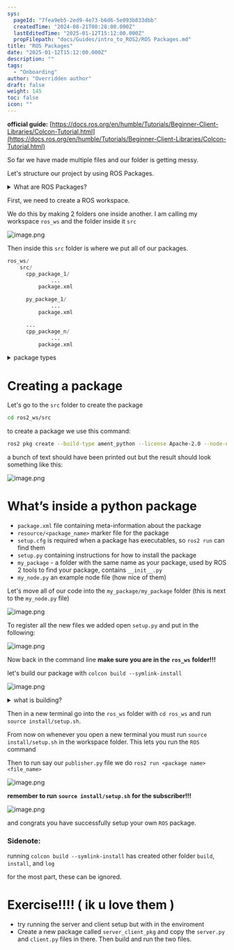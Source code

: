 ```yaml
---
sys:
  pageId: "7fea9eb5-2ed9-4e73-b6d6-5e093b833dbb"
  createdTime: "2024-08-21T00:28:00.000Z"
  lastEditedTime: "2025-01-12T15:12:00.000Z"
  propFilepath: "docs/Guides/intro_to_ROS2/ROS Packages.md"
title: "ROS Packages"
date: "2025-01-12T15:12:00.000Z"
description: ""
tags:
  - "Onboarding"
author: "Overridden author"
draft: false
weight: 145
toc: false
icon: ""
---
```


**official guide:** [https://docs.ros.org/en/humble/Tutorials/Beginner-Client-Libraries/Colcon-Tutorial.html](https://docs.ros.org/en/humble/Tutorials/Beginner-Client-Libraries/Colcon-Tutorial.html)

So far we have made multiple files and our folder is getting messy.

Let's structure our project by using ROS Packages.

<details>

<summary>What are ROS Packages?</summary>

ROS Packages are, as the name implies, packages of code that are highly sharable between ROS developers.

They consist of a folder, `package.xml` file, and source code

```python
      cpp_package_1/
		      ... imagine much code files here ..
          package.xml
```

</details>

First, we need to create a ROS workspace.

We do this by making 2 folders one inside another. I am calling my workspace `ros_ws` and the folder inside it `src`

![image.png](https://prod-files-secure.s3.us-west-2.amazonaws.com/d518164a-d88e-44d1-a4ee-3adb3bd8bce0/70706947-fd18-4537-a67b-e12946812d31/image.png?X-Amz-Algorithm=AWS4-HMAC-SHA256&X-Amz-Content-Sha256=UNSIGNED-PAYLOAD&X-Amz-Credential=ASIAZI2LB466STP776EC%2F20250524%2Fus-west-2%2Fs3%2Faws4_request&X-Amz-Date=20250524T150719Z&X-Amz-Expires=3600&X-Amz-Security-Token=IQoJb3JpZ2luX2VjEEwaCXVzLXdlc3QtMiJHMEUCIAGFxbbLtcat9MKB7yYTic9vY9y6OnAepafqaUDwgx%2FfAiEAtdzvVU2XImUychYFzoY83ThypSSl2yxSnWi6hoBINIwq%2FwMIFRAAGgw2Mzc0MjMxODM4MDUiDPXgRQytITPb4px%2F%2ByrcAxc8Xf8sYT2kwi%2BgdibVh3ASSFR%2BObnjUdcgKVEgMEO8QURRDqGv%2FmSapozlJJMQ%2FYeMvt8ajfeRgB2oJ2%2FVUbaMozTe8u9taxx15KVhQRyqKiRaYP9p6AA%2F5XOLXjtcUOcBjHBuysgvqYpsQbDRI2C5IveTqmr6AEzrfz6lra4cfzM2BWPHeG5oj129Hg8KYd3Vhgb3FplPidq9dnYG9xWsW2TYh9WKhaX9cw%2BhToLwbSlM4YntxjznKvZkY8no3htxv2a7lwyQtVLF3z1%2BRm1MW4FbjDkHvrUTo10k6nwPAmMGrZVxZJKYKBK0JACdZRdksiURhf7yHic3cnQcLjnq9v%2Fgz7JY%2FbhD5mN3WxfYSepmiWxR7%2B%2FXVoUp3nmOjh3w35QcJg0d9%2FFH5ekKHaOX6CQIiZMtkBFhKCAsuj90CpSAIWtWSTMIvip95VKYTtBcdcTfTIKzauAFkK1xeHmu5eUlSzHbUvTPYsV0MBVWW2VwOW8Xth%2B7i%2FvT4UxPzFa%2FS59e3mztFoKRLzZzsbTsl2xEb9g7QMje%2F%2BuhwnRxrHpaPlrCRmMIAhVMAEMZjAe%2B09Yo97UM4E88ylE6G5xrG30pLuxnv7SV%2FmaM%2Fxa3Bpip5H2egqTS4aJ5MMbsxsEGOqUBdOwUJIpPQ7vNsgl9tmg8XZJqV%2FqPa416ZumFO1TqNvqXRUL3OYLeWuqICZYAxp8zS1%2BqX%2FtXH%2FKT%2FVw16zBU%2B27coSDc7zv2D%2BVUm9AFHZlrWOup7FVACqUbmr92ufDdd16e8gzlBhrstaqipkVVrhPrgFxa42LASUE0KyoUIUPFwZRvOiivmOUBNTAQnmPa3Z5tsY4MpZWkuAeTdQofUzhcFOkW&X-Amz-Signature=c987eaa05aea1c8aaa141e055f3e7ff094e94fbb26572261b7e843a2357bab71&X-Amz-SignedHeaders=host&x-id=GetObject)

Then inside this `src` folder is where we put all of our packages.

```python
ros_ws/
    src/
      cpp_package_1/
		      ...
          package.xml

      py_package_1/
		      ...
          package.xml

      ...
      cpp_package_n/
		      ...
          package.xml

```

<details>

<summary>package types</summary>

packages can be either `C++` or python.

the intern file structure is different for each but for this guide we will stick to creating python packages

</details>

# Creating a package

Let's go to the `src` folder to create the package

```bash
cd ros2_ws/src
```

to create a package we use this command:

```bash
ros2 pkg create --build-type ament_python --license Apache-2.0 --node-name my_node my_package
```

a bunch of text should have been printed out but the result should look something like this:

![image.png](https://prod-files-secure.s3.us-west-2.amazonaws.com/d518164a-d88e-44d1-a4ee-3adb3bd8bce0/e6cf1e3f-8512-4a3e-b131-079f800bf3e8/image.png?X-Amz-Algorithm=AWS4-HMAC-SHA256&X-Amz-Content-Sha256=UNSIGNED-PAYLOAD&X-Amz-Credential=ASIAZI2LB466STP776EC%2F20250524%2Fus-west-2%2Fs3%2Faws4_request&X-Amz-Date=20250524T150719Z&X-Amz-Expires=3600&X-Amz-Security-Token=IQoJb3JpZ2luX2VjEEwaCXVzLXdlc3QtMiJHMEUCIAGFxbbLtcat9MKB7yYTic9vY9y6OnAepafqaUDwgx%2FfAiEAtdzvVU2XImUychYFzoY83ThypSSl2yxSnWi6hoBINIwq%2FwMIFRAAGgw2Mzc0MjMxODM4MDUiDPXgRQytITPb4px%2F%2ByrcAxc8Xf8sYT2kwi%2BgdibVh3ASSFR%2BObnjUdcgKVEgMEO8QURRDqGv%2FmSapozlJJMQ%2FYeMvt8ajfeRgB2oJ2%2FVUbaMozTe8u9taxx15KVhQRyqKiRaYP9p6AA%2F5XOLXjtcUOcBjHBuysgvqYpsQbDRI2C5IveTqmr6AEzrfz6lra4cfzM2BWPHeG5oj129Hg8KYd3Vhgb3FplPidq9dnYG9xWsW2TYh9WKhaX9cw%2BhToLwbSlM4YntxjznKvZkY8no3htxv2a7lwyQtVLF3z1%2BRm1MW4FbjDkHvrUTo10k6nwPAmMGrZVxZJKYKBK0JACdZRdksiURhf7yHic3cnQcLjnq9v%2Fgz7JY%2FbhD5mN3WxfYSepmiWxR7%2B%2FXVoUp3nmOjh3w35QcJg0d9%2FFH5ekKHaOX6CQIiZMtkBFhKCAsuj90CpSAIWtWSTMIvip95VKYTtBcdcTfTIKzauAFkK1xeHmu5eUlSzHbUvTPYsV0MBVWW2VwOW8Xth%2B7i%2FvT4UxPzFa%2FS59e3mztFoKRLzZzsbTsl2xEb9g7QMje%2F%2BuhwnRxrHpaPlrCRmMIAhVMAEMZjAe%2B09Yo97UM4E88ylE6G5xrG30pLuxnv7SV%2FmaM%2Fxa3Bpip5H2egqTS4aJ5MMbsxsEGOqUBdOwUJIpPQ7vNsgl9tmg8XZJqV%2FqPa416ZumFO1TqNvqXRUL3OYLeWuqICZYAxp8zS1%2BqX%2FtXH%2FKT%2FVw16zBU%2B27coSDc7zv2D%2BVUm9AFHZlrWOup7FVACqUbmr92ufDdd16e8gzlBhrstaqipkVVrhPrgFxa42LASUE0KyoUIUPFwZRvOiivmOUBNTAQnmPa3Z5tsY4MpZWkuAeTdQofUzhcFOkW&X-Amz-Signature=b4c982265f7e1b474f463d67d3dbcdea895e451aaf2c271f4dcd48acd6cf2057&X-Amz-SignedHeaders=host&x-id=GetObject)

# What’s inside a python package

- `package.xml` file containing meta-information about the package
- `resource/<package_name>` marker file for the package
- `setup.cfg` is required when a package has executables, so `ros2 run` can find them
- `setup.py` containing instructions for how to install the package
- `my_package` - a folder with the same name as your package, used by ROS 2 tools to find your package, contains `__init__.py`
- `my_node.py` an example node file (how nice of them)

Let's move all of our code into the `my_package/my_package` folder (this is next to the `my_node.py` file)

![image.png](https://prod-files-secure.s3.us-west-2.amazonaws.com/d518164a-d88e-44d1-a4ee-3adb3bd8bce0/9ce58f11-0da9-4d3e-b86d-506a9685d378/image.png?X-Amz-Algorithm=AWS4-HMAC-SHA256&X-Amz-Content-Sha256=UNSIGNED-PAYLOAD&X-Amz-Credential=ASIAZI2LB466STP776EC%2F20250524%2Fus-west-2%2Fs3%2Faws4_request&X-Amz-Date=20250524T150719Z&X-Amz-Expires=3600&X-Amz-Security-Token=IQoJb3JpZ2luX2VjEEwaCXVzLXdlc3QtMiJHMEUCIAGFxbbLtcat9MKB7yYTic9vY9y6OnAepafqaUDwgx%2FfAiEAtdzvVU2XImUychYFzoY83ThypSSl2yxSnWi6hoBINIwq%2FwMIFRAAGgw2Mzc0MjMxODM4MDUiDPXgRQytITPb4px%2F%2ByrcAxc8Xf8sYT2kwi%2BgdibVh3ASSFR%2BObnjUdcgKVEgMEO8QURRDqGv%2FmSapozlJJMQ%2FYeMvt8ajfeRgB2oJ2%2FVUbaMozTe8u9taxx15KVhQRyqKiRaYP9p6AA%2F5XOLXjtcUOcBjHBuysgvqYpsQbDRI2C5IveTqmr6AEzrfz6lra4cfzM2BWPHeG5oj129Hg8KYd3Vhgb3FplPidq9dnYG9xWsW2TYh9WKhaX9cw%2BhToLwbSlM4YntxjznKvZkY8no3htxv2a7lwyQtVLF3z1%2BRm1MW4FbjDkHvrUTo10k6nwPAmMGrZVxZJKYKBK0JACdZRdksiURhf7yHic3cnQcLjnq9v%2Fgz7JY%2FbhD5mN3WxfYSepmiWxR7%2B%2FXVoUp3nmOjh3w35QcJg0d9%2FFH5ekKHaOX6CQIiZMtkBFhKCAsuj90CpSAIWtWSTMIvip95VKYTtBcdcTfTIKzauAFkK1xeHmu5eUlSzHbUvTPYsV0MBVWW2VwOW8Xth%2B7i%2FvT4UxPzFa%2FS59e3mztFoKRLzZzsbTsl2xEb9g7QMje%2F%2BuhwnRxrHpaPlrCRmMIAhVMAEMZjAe%2B09Yo97UM4E88ylE6G5xrG30pLuxnv7SV%2FmaM%2Fxa3Bpip5H2egqTS4aJ5MMbsxsEGOqUBdOwUJIpPQ7vNsgl9tmg8XZJqV%2FqPa416ZumFO1TqNvqXRUL3OYLeWuqICZYAxp8zS1%2BqX%2FtXH%2FKT%2FVw16zBU%2B27coSDc7zv2D%2BVUm9AFHZlrWOup7FVACqUbmr92ufDdd16e8gzlBhrstaqipkVVrhPrgFxa42LASUE0KyoUIUPFwZRvOiivmOUBNTAQnmPa3Z5tsY4MpZWkuAeTdQofUzhcFOkW&X-Amz-Signature=c306753752bf912494f8f02a7562cf85e693fe34e7bbce4ed0fff2da1897c125&X-Amz-SignedHeaders=host&x-id=GetObject)

To register all the new files we added open `setup.py` and put in the following:

![image.png](https://prod-files-secure.s3.us-west-2.amazonaws.com/d518164a-d88e-44d1-a4ee-3adb3bd8bce0/1cd7c262-4cae-4496-9d75-c178537d24a2/image.png?X-Amz-Algorithm=AWS4-HMAC-SHA256&X-Amz-Content-Sha256=UNSIGNED-PAYLOAD&X-Amz-Credential=ASIAZI2LB466STP776EC%2F20250524%2Fus-west-2%2Fs3%2Faws4_request&X-Amz-Date=20250524T150719Z&X-Amz-Expires=3600&X-Amz-Security-Token=IQoJb3JpZ2luX2VjEEwaCXVzLXdlc3QtMiJHMEUCIAGFxbbLtcat9MKB7yYTic9vY9y6OnAepafqaUDwgx%2FfAiEAtdzvVU2XImUychYFzoY83ThypSSl2yxSnWi6hoBINIwq%2FwMIFRAAGgw2Mzc0MjMxODM4MDUiDPXgRQytITPb4px%2F%2ByrcAxc8Xf8sYT2kwi%2BgdibVh3ASSFR%2BObnjUdcgKVEgMEO8QURRDqGv%2FmSapozlJJMQ%2FYeMvt8ajfeRgB2oJ2%2FVUbaMozTe8u9taxx15KVhQRyqKiRaYP9p6AA%2F5XOLXjtcUOcBjHBuysgvqYpsQbDRI2C5IveTqmr6AEzrfz6lra4cfzM2BWPHeG5oj129Hg8KYd3Vhgb3FplPidq9dnYG9xWsW2TYh9WKhaX9cw%2BhToLwbSlM4YntxjznKvZkY8no3htxv2a7lwyQtVLF3z1%2BRm1MW4FbjDkHvrUTo10k6nwPAmMGrZVxZJKYKBK0JACdZRdksiURhf7yHic3cnQcLjnq9v%2Fgz7JY%2FbhD5mN3WxfYSepmiWxR7%2B%2FXVoUp3nmOjh3w35QcJg0d9%2FFH5ekKHaOX6CQIiZMtkBFhKCAsuj90CpSAIWtWSTMIvip95VKYTtBcdcTfTIKzauAFkK1xeHmu5eUlSzHbUvTPYsV0MBVWW2VwOW8Xth%2B7i%2FvT4UxPzFa%2FS59e3mztFoKRLzZzsbTsl2xEb9g7QMje%2F%2BuhwnRxrHpaPlrCRmMIAhVMAEMZjAe%2B09Yo97UM4E88ylE6G5xrG30pLuxnv7SV%2FmaM%2Fxa3Bpip5H2egqTS4aJ5MMbsxsEGOqUBdOwUJIpPQ7vNsgl9tmg8XZJqV%2FqPa416ZumFO1TqNvqXRUL3OYLeWuqICZYAxp8zS1%2BqX%2FtXH%2FKT%2FVw16zBU%2B27coSDc7zv2D%2BVUm9AFHZlrWOup7FVACqUbmr92ufDdd16e8gzlBhrstaqipkVVrhPrgFxa42LASUE0KyoUIUPFwZRvOiivmOUBNTAQnmPa3Z5tsY4MpZWkuAeTdQofUzhcFOkW&X-Amz-Signature=080b88036cbf97a300952e22f765cc713c9f7074402f9207938e5c67c54dd7a5&X-Amz-SignedHeaders=host&x-id=GetObject)

Now back in the command line **make sure you are in the** **`ros_ws`** **folder!!!**

let's build our package with `colcon build --symlink-install`

![image.png](https://prod-files-secure.s3.us-west-2.amazonaws.com/d518164a-d88e-44d1-a4ee-3adb3bd8bce0/2f2a0d27-b173-48fd-b189-5f5c0ce65619/image.png?X-Amz-Algorithm=AWS4-HMAC-SHA256&X-Amz-Content-Sha256=UNSIGNED-PAYLOAD&X-Amz-Credential=ASIAZI2LB466STP776EC%2F20250524%2Fus-west-2%2Fs3%2Faws4_request&X-Amz-Date=20250524T150719Z&X-Amz-Expires=3600&X-Amz-Security-Token=IQoJb3JpZ2luX2VjEEwaCXVzLXdlc3QtMiJHMEUCIAGFxbbLtcat9MKB7yYTic9vY9y6OnAepafqaUDwgx%2FfAiEAtdzvVU2XImUychYFzoY83ThypSSl2yxSnWi6hoBINIwq%2FwMIFRAAGgw2Mzc0MjMxODM4MDUiDPXgRQytITPb4px%2F%2ByrcAxc8Xf8sYT2kwi%2BgdibVh3ASSFR%2BObnjUdcgKVEgMEO8QURRDqGv%2FmSapozlJJMQ%2FYeMvt8ajfeRgB2oJ2%2FVUbaMozTe8u9taxx15KVhQRyqKiRaYP9p6AA%2F5XOLXjtcUOcBjHBuysgvqYpsQbDRI2C5IveTqmr6AEzrfz6lra4cfzM2BWPHeG5oj129Hg8KYd3Vhgb3FplPidq9dnYG9xWsW2TYh9WKhaX9cw%2BhToLwbSlM4YntxjznKvZkY8no3htxv2a7lwyQtVLF3z1%2BRm1MW4FbjDkHvrUTo10k6nwPAmMGrZVxZJKYKBK0JACdZRdksiURhf7yHic3cnQcLjnq9v%2Fgz7JY%2FbhD5mN3WxfYSepmiWxR7%2B%2FXVoUp3nmOjh3w35QcJg0d9%2FFH5ekKHaOX6CQIiZMtkBFhKCAsuj90CpSAIWtWSTMIvip95VKYTtBcdcTfTIKzauAFkK1xeHmu5eUlSzHbUvTPYsV0MBVWW2VwOW8Xth%2B7i%2FvT4UxPzFa%2FS59e3mztFoKRLzZzsbTsl2xEb9g7QMje%2F%2BuhwnRxrHpaPlrCRmMIAhVMAEMZjAe%2B09Yo97UM4E88ylE6G5xrG30pLuxnv7SV%2FmaM%2Fxa3Bpip5H2egqTS4aJ5MMbsxsEGOqUBdOwUJIpPQ7vNsgl9tmg8XZJqV%2FqPa416ZumFO1TqNvqXRUL3OYLeWuqICZYAxp8zS1%2BqX%2FtXH%2FKT%2FVw16zBU%2B27coSDc7zv2D%2BVUm9AFHZlrWOup7FVACqUbmr92ufDdd16e8gzlBhrstaqipkVVrhPrgFxa42LASUE0KyoUIUPFwZRvOiivmOUBNTAQnmPa3Z5tsY4MpZWkuAeTdQofUzhcFOkW&X-Amz-Signature=e08991bede98c29ca97c25dcefe8db519e93a4204e884e693805bf361f6bd013&X-Amz-SignedHeaders=host&x-id=GetObject)

<details>

<summary>what is building?</summary>

if you are a CS major at Rose-Hulman you will learn the answer to this in CSSE132

but TLDR; is it combines all the code files into one program that can be run easily 

</details>

Then in a new terminal go into the `ros_ws` folder with `cd ros_ws` and run `source install/setup.sh`. 

From now on whenever you open a new terminal you must run `source install/setup.sh` in the workspace folder. This lets you run the `ROS` command

Then to run say our `publisher.py` file we do `ros2 run <package name> <file_name>`

![image.png](https://prod-files-secure.s3.us-west-2.amazonaws.com/d518164a-d88e-44d1-a4ee-3adb3bd8bce0/4f4b1219-3a44-4632-aa0a-ce3471699f59/image.png?X-Amz-Algorithm=AWS4-HMAC-SHA256&X-Amz-Content-Sha256=UNSIGNED-PAYLOAD&X-Amz-Credential=ASIAZI2LB466STP776EC%2F20250524%2Fus-west-2%2Fs3%2Faws4_request&X-Amz-Date=20250524T150719Z&X-Amz-Expires=3600&X-Amz-Security-Token=IQoJb3JpZ2luX2VjEEwaCXVzLXdlc3QtMiJHMEUCIAGFxbbLtcat9MKB7yYTic9vY9y6OnAepafqaUDwgx%2FfAiEAtdzvVU2XImUychYFzoY83ThypSSl2yxSnWi6hoBINIwq%2FwMIFRAAGgw2Mzc0MjMxODM4MDUiDPXgRQytITPb4px%2F%2ByrcAxc8Xf8sYT2kwi%2BgdibVh3ASSFR%2BObnjUdcgKVEgMEO8QURRDqGv%2FmSapozlJJMQ%2FYeMvt8ajfeRgB2oJ2%2FVUbaMozTe8u9taxx15KVhQRyqKiRaYP9p6AA%2F5XOLXjtcUOcBjHBuysgvqYpsQbDRI2C5IveTqmr6AEzrfz6lra4cfzM2BWPHeG5oj129Hg8KYd3Vhgb3FplPidq9dnYG9xWsW2TYh9WKhaX9cw%2BhToLwbSlM4YntxjznKvZkY8no3htxv2a7lwyQtVLF3z1%2BRm1MW4FbjDkHvrUTo10k6nwPAmMGrZVxZJKYKBK0JACdZRdksiURhf7yHic3cnQcLjnq9v%2Fgz7JY%2FbhD5mN3WxfYSepmiWxR7%2B%2FXVoUp3nmOjh3w35QcJg0d9%2FFH5ekKHaOX6CQIiZMtkBFhKCAsuj90CpSAIWtWSTMIvip95VKYTtBcdcTfTIKzauAFkK1xeHmu5eUlSzHbUvTPYsV0MBVWW2VwOW8Xth%2B7i%2FvT4UxPzFa%2FS59e3mztFoKRLzZzsbTsl2xEb9g7QMje%2F%2BuhwnRxrHpaPlrCRmMIAhVMAEMZjAe%2B09Yo97UM4E88ylE6G5xrG30pLuxnv7SV%2FmaM%2Fxa3Bpip5H2egqTS4aJ5MMbsxsEGOqUBdOwUJIpPQ7vNsgl9tmg8XZJqV%2FqPa416ZumFO1TqNvqXRUL3OYLeWuqICZYAxp8zS1%2BqX%2FtXH%2FKT%2FVw16zBU%2B27coSDc7zv2D%2BVUm9AFHZlrWOup7FVACqUbmr92ufDdd16e8gzlBhrstaqipkVVrhPrgFxa42LASUE0KyoUIUPFwZRvOiivmOUBNTAQnmPa3Z5tsY4MpZWkuAeTdQofUzhcFOkW&X-Amz-Signature=1352599b607b3b9ecb196e99240267269eae56aa5cd12db757e77a378a684b76&X-Amz-SignedHeaders=host&x-id=GetObject)

**remember to run** **`source install/setup.sh`** **for the subscriber!!!**

![image.png](https://prod-files-secure.s3.us-west-2.amazonaws.com/d518164a-d88e-44d1-a4ee-3adb3bd8bce0/02121119-dad4-49ec-8356-c956108b4243/image.png?X-Amz-Algorithm=AWS4-HMAC-SHA256&X-Amz-Content-Sha256=UNSIGNED-PAYLOAD&X-Amz-Credential=ASIAZI2LB466STP776EC%2F20250524%2Fus-west-2%2Fs3%2Faws4_request&X-Amz-Date=20250524T150719Z&X-Amz-Expires=3600&X-Amz-Security-Token=IQoJb3JpZ2luX2VjEEwaCXVzLXdlc3QtMiJHMEUCIAGFxbbLtcat9MKB7yYTic9vY9y6OnAepafqaUDwgx%2FfAiEAtdzvVU2XImUychYFzoY83ThypSSl2yxSnWi6hoBINIwq%2FwMIFRAAGgw2Mzc0MjMxODM4MDUiDPXgRQytITPb4px%2F%2ByrcAxc8Xf8sYT2kwi%2BgdibVh3ASSFR%2BObnjUdcgKVEgMEO8QURRDqGv%2FmSapozlJJMQ%2FYeMvt8ajfeRgB2oJ2%2FVUbaMozTe8u9taxx15KVhQRyqKiRaYP9p6AA%2F5XOLXjtcUOcBjHBuysgvqYpsQbDRI2C5IveTqmr6AEzrfz6lra4cfzM2BWPHeG5oj129Hg8KYd3Vhgb3FplPidq9dnYG9xWsW2TYh9WKhaX9cw%2BhToLwbSlM4YntxjznKvZkY8no3htxv2a7lwyQtVLF3z1%2BRm1MW4FbjDkHvrUTo10k6nwPAmMGrZVxZJKYKBK0JACdZRdksiURhf7yHic3cnQcLjnq9v%2Fgz7JY%2FbhD5mN3WxfYSepmiWxR7%2B%2FXVoUp3nmOjh3w35QcJg0d9%2FFH5ekKHaOX6CQIiZMtkBFhKCAsuj90CpSAIWtWSTMIvip95VKYTtBcdcTfTIKzauAFkK1xeHmu5eUlSzHbUvTPYsV0MBVWW2VwOW8Xth%2B7i%2FvT4UxPzFa%2FS59e3mztFoKRLzZzsbTsl2xEb9g7QMje%2F%2BuhwnRxrHpaPlrCRmMIAhVMAEMZjAe%2B09Yo97UM4E88ylE6G5xrG30pLuxnv7SV%2FmaM%2Fxa3Bpip5H2egqTS4aJ5MMbsxsEGOqUBdOwUJIpPQ7vNsgl9tmg8XZJqV%2FqPa416ZumFO1TqNvqXRUL3OYLeWuqICZYAxp8zS1%2BqX%2FtXH%2FKT%2FVw16zBU%2B27coSDc7zv2D%2BVUm9AFHZlrWOup7FVACqUbmr92ufDdd16e8gzlBhrstaqipkVVrhPrgFxa42LASUE0KyoUIUPFwZRvOiivmOUBNTAQnmPa3Z5tsY4MpZWkuAeTdQofUzhcFOkW&X-Amz-Signature=9bd8372500ad18e11ea2cc548297e69f5c5211757ffb040b9f6919069eb385af&X-Amz-SignedHeaders=host&x-id=GetObject)

and congrats you have successfully setup your own `ROS` package.

### Sidenote:

running `colcon build --symlink-install` has created other folder `build`, `install`, and `log`

for the most part, these can be ignored.

# Exercise!!!! ( ik u love them )

- try running the server and client setup but with in the enviroment
- Create a new package called `server_client_pkg` and copy the `server.py` and `client.py` files in there. Then build and run the two files.
